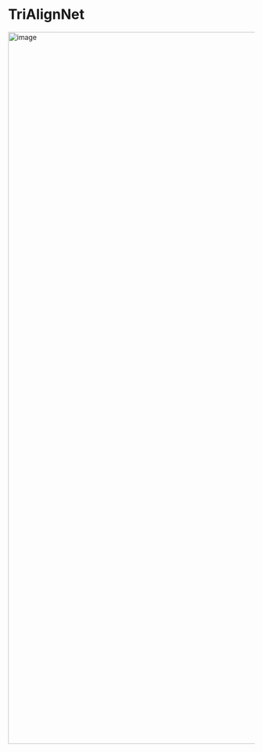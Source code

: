 # TriAlignNet


<img width="1798" height="1451" alt="image" src="https://github.com/user-attachments/assets/a6e78091-722e-42fc-ab52-0841f470f562" />
